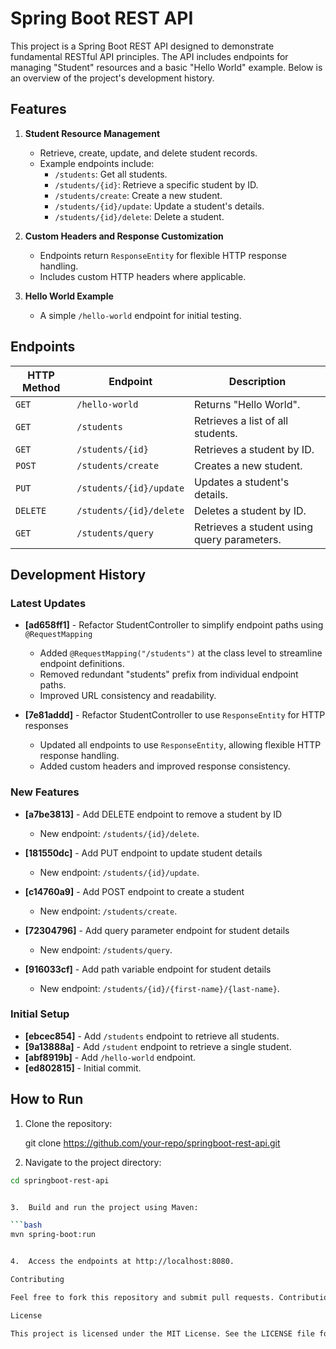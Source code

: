 # Spring Boot REST API

This project is a Spring Boot REST API designed to demonstrate fundamental RESTful API principles. The API includes endpoints for managing "Student" resources and a basic "Hello World" example. Below is an overview of the project's development history.

## Features

1. **Student Resource Management**
   - Retrieve, create, update, and delete student records.
   - Example endpoints include:
     - `/students`: Get all students.
     - `/students/{id}`: Retrieve a specific student by ID.
     - `/students/create`: Create a new student.
     - `/students/{id}/update`: Update a student's details.
     - `/students/{id}/delete`: Delete a student.

2. **Custom Headers and Response Customization**
   - Endpoints return `ResponseEntity` for flexible HTTP response handling.
   - Includes custom HTTP headers where applicable.

3. **Hello World Example**
   - A simple `/hello-world` endpoint for initial testing.

## Endpoints

| HTTP Method | Endpoint                         | Description                           |
|-------------|----------------------------------|---------------------------------------|
| `GET`       | `/hello-world`                  | Returns "Hello World".               |
| `GET`       | `/students`                     | Retrieves a list of all students.    |
| `GET`       | `/students/{id}`                | Retrieves a student by ID.           |
| `POST`      | `/students/create`              | Creates a new student.               |
| `PUT`       | `/students/{id}/update`         | Updates a student's details.         |
| `DELETE`    | `/students/{id}/delete`         | Deletes a student by ID.             |
| `GET`       | `/students/query`               | Retrieves a student using query parameters. |

## Development History

### Latest Updates
- **[ad658ff1]** - Refactor StudentController to simplify endpoint paths using `@RequestMapping`
  - Added `@RequestMapping("/students")` at the class level to streamline endpoint definitions.
  - Removed redundant "students" prefix from individual endpoint paths.
  - Improved URL consistency and readability.

- **[7e81addd]** - Refactor StudentController to use `ResponseEntity` for HTTP responses
  - Updated all endpoints to use `ResponseEntity`, allowing flexible HTTP response handling.
  - Added custom headers and improved response consistency.

### New Features
- **[a7be3813]** - Add DELETE endpoint to remove a student by ID
  - New endpoint: `/students/{id}/delete`.

- **[181550dc]** - Add PUT endpoint to update student details
  - New endpoint: `/students/{id}/update`.

- **[c14760a9]** - Add POST endpoint to create a student
  - New endpoint: `/students/create`.

- **[72304796]** - Add query parameter endpoint for student details
  - New endpoint: `/students/query`.

- **[916033cf]** - Add path variable endpoint for student details
  - New endpoint: `/students/{id}/{first-name}/{last-name}`.

### Initial Setup
- **[ebcec854]** - Add `/students` endpoint to retrieve all students.
- **[9a13888a]** - Add `/student` endpoint to retrieve a single student.
- **[abf8919b]** - Add `/hello-world` endpoint.
- **[ed802815]** - Initial commit.

## How to Run

1. Clone the repository:

   git clone https://github.com/your-repo/springboot-rest-api.git

2.	Navigate to the project directory:

  ```bash
  cd springboot-rest-api


3.	Build and run the project using Maven:

  ```bash
  mvn spring-boot:run


4.	Access the endpoints at http://localhost:8080.

Contributing

Feel free to fork this repository and submit pull requests. Contributions are welcome!

License

This project is licensed under the MIT License. See the LICENSE file for details.
